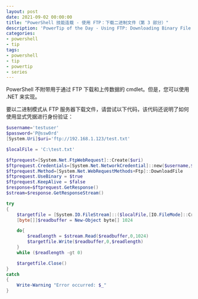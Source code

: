 ```yaml
---
layout: post
date: 2021-09-02 00:00:00
title: "PowerShell 技能连载 - 使用 FTP：下载二进制文件（第 3 部分）"
description: 'PowerTip of the Day - Using FTP: Downloading Binary File (Part 3)'
categories:
- powershell
- tip
tags:
- powershell
- tip
- powertip
- series
---
```

PowerShell 不附带用于通过 FTP 下载和上传数据的 cmdlet。但是，您可以使用 .NET 来实现。

要以二进制模式从 FTP 服务器下载文件，请尝试以下代码，该代码还说明了如何使用显式凭据进行身份验证：

```powershell
$username='testuser'
$password='P@ssw0rd'
[System.Uri]$uri='ftp://192.168.1.123/test.txt'

$localFile = 'C:\test.txt'

$ftprequest=[System.Net.FtpWebRequest]::Create($uri)
$ftprequest.Credentials=[System.Net.NetworkCredential]::new($username,$password)
$ftprequest.Method=[System.Net.WebRequestMethods+Ftp]::DownloadFile
$ftprequest.UseBinary = $true
$ftprequest.KeepAlive = $false
$response=$ftprequest.GetResponse()
$stream=$response.GetResponseStream()

try
{
    $targetfile = [System.IO.FileStream]::($localFile,[IO.FileMode]::Create)
    [byte[]]$readbuffer = New-Object byte[] 1024

    do{
        $readlength = $stream.Read($readbuffer,0,1024)
        $targetfile.Write($readbuffer,0,$readlength)
    }
    while ($readlength -gt 0)

    $targetfile.Close()
}
catch
{
    Write-Warning "Error occurred: $_"
}
```

<!--本文国际来源：[Using FTP: Downloading Binary File (Part 3)](https://community.idera.com/database-tools/powershell/powertips/b/tips/posts/using-ftp-downloading-binary-file-part-3)-->

